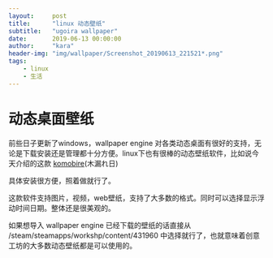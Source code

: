 ```yaml
---
layout:     post
title:      "linux 动态壁纸"
subtitle:   "ugoira wallpaper"
date:       2019-06-13 00:00:00
author:     "kara"
header-img: "img/wallpaper/Screenshot_20190613_221521*.png"
tags:
    - linux
    - 生活
---
```


# 动态桌面壁纸

前些日子更新了windows，wallpaper engine 对各类动态桌面有很好的支持，无论是下载安装还是管理都十分方便。linux下也有很棒的动态壁纸软件，比如说今天介绍的这款 [komobire](https://github.com/cheesecakeufo/komorebi/releases)(木漏れ日)

具体安装很方便，照着做就行了。

这款软件支持图片，视频，web壁纸，支持了大多数的格式。同时可以选择显示浮动时间日期。整体还是很美观的。

如果想导入 wallpaper engine 已经下载的壁纸的话直接从 /steam/steamapps/workshp/content/431960 中选择就行了，也就意味着创意工坊的大多数动态壁纸都是可以使用的。

